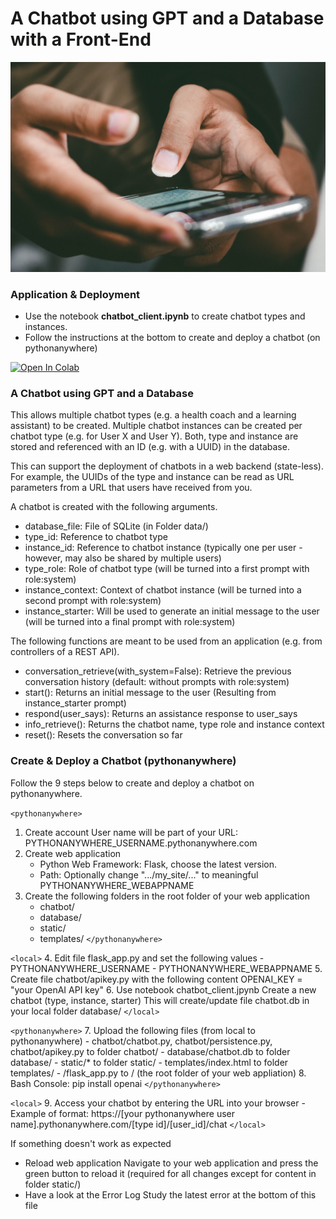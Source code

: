 # A Chatbot using GPT and a Database with a Front-End

<picture>
 <img alt="a close up of a person holding a cell phone" src=".readme/pradamas-gifarry-889Qh5HJj4I-unsplash.jpg">
</picture>

### Application & Deployment
- Use the notebook **chatbot_client.ipynb** to create chatbot types and instances.
- Follow the instructions at the bottom to create and deploy a chatbot (on pythonanywhere)

[![Open In Colab](https://colab.research.google.com/assets/colab-badge.svg)](https://colab.research.google.com/github/zhaw-iwi/singlestateconversation/blob/main/google_colab.ipynb)

### A Chatbot using GPT and a Database
This allows multiple chatbot types (e.g. a health coach and a learning assistant) to be created. Multiple chatbot instances can be created per chatbot type (e.g. for User X and User Y). Both, type and instance are stored and referenced with an ID (e.g. with a UUID) in the database.

This can support the deployment of chatbots in a web backend (state-less). For example, the UUIDs of the type and instance can be read as URL parameters from a URL that users have received from you.

A chatbot is created with the following arguments.
- database_file: File of SQLite (in Folder data/)
- type_id: Reference to chatbot type
- instance_id: Reference to chatbot instance (typically one per user - however, may also be shared by multiple users)
- type_role: Role of chatbot type (will be turned into a first prompt with role:system)
- instance_context: Context of chatbot instance (will be turned into a second prompt with role:system)
- instance_starter: Will be used to generate an initial message to the user (will be turned into a final prompt with role:system)

The following functions are meant to be used from an application (e.g. from controllers of a REST API).
- conversation_retrieve(with_system=False): Retrieve the previous conversation history (default: without prompts with role:system)
- start(): Returns an initial message to the user (Resulting from instance_starter prompt)
- respond(user_says): Returns an assistance response to user_says
- info_retrieve(): Returns the chatbot name, type role and instance context
- reset(): Resets the conversation so far

### Create & Deploy a Chatbot (pythonanywhere)
Follow the 9 steps below to create and deploy a chatbot on pythonanywhere.

`<pythonanywhere>`
1. Create account
    User name will be part of your URL: PYTHONANYWHERE_USERNAME.pythonanywhere.com
2. Create web application
    - Python Web Framework: Flask, choose the latest version.
    - Path: Optionally change ".../my_site/..." to meaningful PYTHONANYWHERE_WEBAPPNAME
3. Create the following folders in the root folder of your web application
    - chatbot/
    - database/
    - static/
    - templates/
`</pythonanywhere>`

`<local>`
4. Edit file flask_app.py and set the following values
    - PYTHONANYWHERE_USERNAME
    - PYTHONANYWHERE_WEBAPPNAME
5. Create file chatbot/apikey.py with the following content
    OPENAI_KEY = "your OpenAI API key"
6. Use notebook chatbot_client.jpynb
    Create a new chatbot (type, instance, starter)
    This will create/update file chatbot.db in your local folder database/
`</local>`

`<pythonanywhere>`
7. Upload the following files (from local to pythonanywhere)
    - chatbot/chatbot.py, chatbot/persistence.py, chatbot/apikey.py to folder chatbot/
    - database/chatbot.db to folder database/
    - static/* to folder static/
    - templates/index.html to folder templates/
    - /flask_app.py to / (the root folder of your web appliation)
8. Bash Console: pip install openai
`</pythonanywhere>`

`<local>`
9. Access your chatbot by entering the URL into your browser
    - Example of format: https://[your pythonanywhere user name].pythonanywhere.com/[type id]/[user_id]/chat
`</local>`

If something doesn't work as expected
- Reload web application
    Navigate to your web application and press the green button to reload it (required for all changes except for content in folder static/)
- Have a look at the Error Log
    Study the latest error at the bottom of this file

